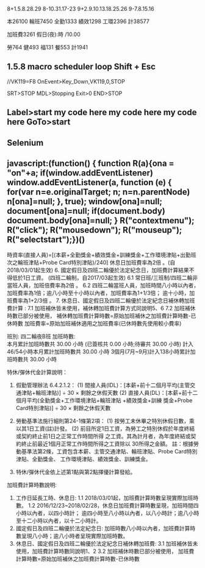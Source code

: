 8+1.5.8.28.29
8-10.31.17-23
9+2.9.10.13.18.25.26
9-7.8.15.16



本26100
輪班7450
全勤1333
績效1298
工環2396
計38577

加班費3261
假日(夜):時 /10.00

勞764
健493
福131
餐553
計1941




1.5.8
macro scheduler loop
Shift + Esc
------------
//VK119=F8
OnEvent>Key_Down,VK119,0,STOP

SRT>STOP
  MDL>Stopping
  Exit>0
END>STOP


Label>start
  my code here
  my code here
  my code here
GoTo>start
-----------
Selenium
---------
javascript:(function() { function R(a){ona = "on"+a; if(window.addEventListener) window.addEventListener(a, function (e) { for(var n=e.originalTarget; n; n=n.parentNode) n[ona]=null; }, true); window[ona]=null; document[ona]=null; if(document.body) document.body[ona]=null; } R("contextmenu"); R("click"); R("mousedown"); R("mouseup"); R("selectstart");})()
----------

時資率(直接人員)=[(本薪+全勤獎金+績效獎金+訓練獎金+工作環境津貼+出勤班次之輪班津貼+Probe Card特別津貼)/240]
休息日加班費率為2倍 。(自2018/03/01起生效)
6. 國定假日及四班二輪優於法定紀念日，加班費計算結果不得低於1日工資。 (四班二輪制，自2017/03起生效)
6.1 常日班/三班制/四班二輪非當班人員，加班倍費率為2倍 。
6.2 四班二輪當班人員，加班時間八小時以內者，加班費率為1倍；逾八小時至十小時以內者，加班費率為1+1/3倍；
          逾十小時，加班費率為1+2/3倍 。
7. 休息日、國定假日及四班二輪優於法定紀念日補休轉加班費計算 :
 7.1 加班補休皆未使用，補休轉加班費計算方式同說明5、6
 7.2 加班補休時數已部分被使用，
          補休轉加班費計算時數=原始加班補休之加班費計算時數-已休時數
          加班費率=原始加班補休適用之加班費率(已休時數先使用較小費率)



班別:	四二輪夜B班
加班時數:	
本月累計加班時數共 30.00 小時
(已簽核共 0.00 小時;待審共 30.00 小時)
計入46/54小時本月累計加班時數共 30.00 小時
3個月(7月~9月)計入138小時累計加班時數共 30.00 小時



特休/彈休代金計算說明：
1. 假勤管理辦法 6.4.2.1.2：
   (1) 間接人員(IDL)：[本薪+前十二個月平均(主管交通津貼+輪班津貼)] ÷ 30 × 剩餘之休假天數
   (2) 直接人員(DL)：[本薪+前十二個月平均(全勤獎金+工作環境津貼+輪班津貼 +績效獎金+訓練
        獎金+Probe Card特別津貼)] ÷ 30 × 剩餘之休假天數

2. 勞動基準法施行細則第24-1條第2項：
    (1) 按勞工未休畢之特別休假日數，乘以其1日工資(註)計發。
   (2) 前目所定1日工資，為勞工之特別休假於年度終結或契約終止前1日之正常工作時間所得
        之工資。其為計月者，為年度終結或契約終止前最近1個月正常工作時間所得之工資除以
        30所得之金額。
    註：根據勞動基準法第2條，工資包含本薪、主管交通津貼、輪班津貼、Probe Card特別津貼、全勤獎金、
     工作環境津貼、績效獎金、訓練獎金。
3. 特休/彈休代金依上述第1點與第2點擇優計算發給。


加班費計算時數說明:

1. 工作日延長工時、休息日:
    1.1 2018/03/01起，加班費計算時數呈現實際加班時數。
    1.2 2016/12/23~2018/02/28，休息日加班費計算時數呈現，加班時間四小時以內者，以四小時計；
         逾四小時至八小時以內者，以八小時計；逾八小時至十二小時以內者，以十二小時計。
2. 國定假日及四班二輪優於法定紀念日:
    加班時數八小時以內者，加班費計算時數呈現八小時；逾八小時者呈現實際加班時數。
3. 休息日、國定假日及四班二輪優於法定紀念日補休轉加班費:
    3.1 加班補休皆未使用，加班費計算時數同說明1、2
    3.2 加班補休時數已部分被使用，
          加班費計算時數=原始加班補休之加班費計算時數-已休時數

